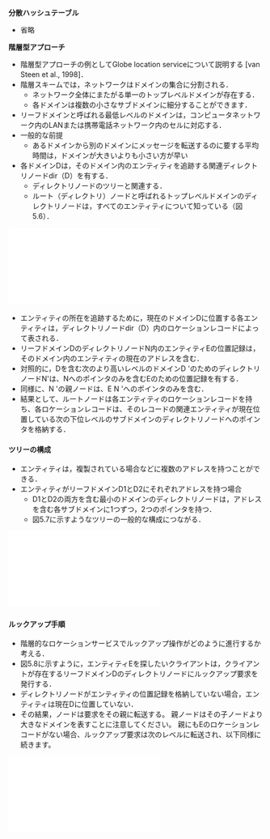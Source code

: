 **分散ハッシュテーブル**
* 省略

**階層型アプローチ**
* 階層型アプローチの例としてGlobe location serviceについて説明する [van Steen et al., 1998]．
* 階層スキームでは，ネットワークはドメインの集合に分割される．
  * ネットワーク全体にまたがる単一のトップレベルドメインが存在する．
  * 各ドメインは複数の小さなサブドメインに細分することができます．
* リーフドメインと呼ばれる最低レベルのドメインは，コンピュータネットワーク内のLANまたは携帯電話ネットワーク内のセルに対応する．
* 一般的な前提
  * あるドメインから別のドメインにメッセージを転送するのに要する平均時間は，ドメインが大きいよりも小さい方が早い
* 各ドメインDは，そのドメイン内のエンティティを追跡する関連ディレクトリノードdir（D）を有する．
  * ディレクトリノードのツリーと関連する．
  *  ルート（ディレクトリ）ノードと呼ばれるトップレベルドメインのディレクトリノードは，すべてのエンティティについて知っている（図5.6）．

![5.6](images/05-06.pdf)

* エンティティの所在を追跡するために，現在のドメインDに位置する各エンティティは，ディレクトリノードdir（D）内のロケーションレコードによって表される．
* リーフドメインDのディレクトリノードN内のエンティティEの位置記録は，そのドメイン内のエンティティの現在のアドレスを含む．
* 対照的に，Dを含む次のより高いレベルのドメインD 'のためのディレクトリノードN'は、Nへのポインタのみを含むEのための位置記録を有する．
* 同様に、N 'の親ノードは、E N 'へのポインタのみを含む．
* 結果として、ルートノードは各エンティティのロケーションレコードを持ち、各ロケーションレコードは、そのレコードの関連エンティティが現在位置している次の下位レベルのサブドメインのディレクトリノードへのポインタを格納する．

#### ツリーの構成
* エンティティは，複製されている場合などに複数のアドレスを持つことができる．
* エンティティがリーフドメインD1とD2にそれぞれアドレスを持つ場合
  * D1とD2の両方を含む最小のドメインのディレクトリノードは，アドレスを含む各サブドメインに1つずつ，2つのポインタを持つ．
  * 図5.7に示すようなツリーの一般的な構成につながる．

![5.7](images/05-07.pdf)

#### ルックアップ手順
* 階層的なロケーションサービスでルックアップ操作がどのように進行するか考える．
* 図5.8に示すように，エンティティEを探したいクライアントは，クライアントが存在するリーフドメインDのディレクトリノードにルックアップ要求を発行する．
* ディレクトリノードがエンティティの位置記録を格納していない場合，エンティティは現在Dに位置していない．
* その結果，ノードは要求をその親に転送する。 親ノードはその子ノードより大きなドメインを表すことに注意してください。 親にもEのロケーションレコードがない場合、ルックアップ要求は次のレベルに転送され、以下同様に続きます。

![5.8](images/05-08.pdf)
